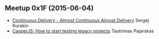 Meetup 0x1F (2015-06-04)
---------
* [Continuous Delivery - Almost Continuous Almost Delivery](http://kurakin.info/files/vilniusphp/Continuous_Delivery.pdf) Sergej Kurakin   
* [CasperJS: How to start testing legacy projects](http://www.slideshare.net/tautrimaspajarskas/tasting-your-first-test-burger) Tautrimas Pajarskas   
